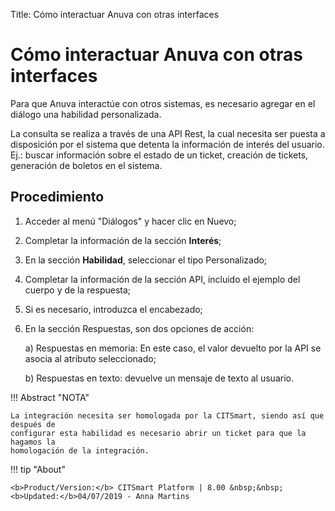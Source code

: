 Title: Cómo interactuar Anuva con otras interfaces
# Cómo interactuar Anuva con otras interfaces

Para que Anuva interactúe con otros sistemas, es necesario agregar en el diálogo una habilidad personalizada.

La consulta se realiza a través de una API Rest, la cual necesita ser puesta a disposición por el sistema que detenta la información de interés del usuario. Ej.: buscar información sobre el estado de un ticket, creación de tickets, generación de boletos en el sistema.

Procedimiento
-----------

1. Acceder al menú "Diálogos" y hacer clic en Nuevo;

2. Completar la información de la sección **Interés**;

3. En la sección **Habilidad**, seleccionar el tipo Personalizado;

4. Completar la información de la sección API, incluido el ejemplo del cuerpo y de la respuesta;

5. Si es necesario, introduzca el encabezado;

6. En la sección Respuestas, son dos opciones de acción:

    a) Respuestas en memoria: En este caso, el valor devuelto por la API se asocia al atributo seleccionado;
 
    b) Respuestas en texto: devuelve un mensaje de texto al usuario.
  
  
!!! Abstract "NOTA"

    La integración necesita ser homologada por la CITSmart, siendo así que después de 
    configurar esta habilidad es necesario abrir un ticket para que la hagamos la 
    homologación de la integración.
    
    
!!! tip "About"

    <b>Product/Version:</b> CITSmart Platform | 8.00 &nbsp;&nbsp;
    <b>Updated:</b>04/07/2019 - Anna Martins
   
